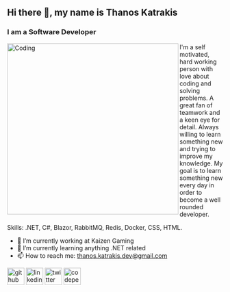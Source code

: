 ## Hi there 👋, my name is Thanos Katrakis
### I am a Software Developer

<img align="left" alt="Coding" width="400" src="https://camo.githubusercontent.com/c1dcb74cc1c1835b1d716f5051499a2814c683c806b15f04b0eba492863703e9/68747470733a2f2f63646e2e6472696262626c652e636f6d2f75736572732f3733303730332f73637265656e73686f74732f363538313234332f6176656e746f2e676966">   

I'm a self motivated, hard working person with love about coding and solving problems. A great fan of teamwork and a keen eye for detail. Always willing to learn something new and trying to improve my knowledge. My goal is to learn something new every day in order to become a well rounded developer.

Skills: .NET, C#, Blazor, RabbitMQ, Redis, Docker, CSS, HTML.

- 🔭 I’m currently working at Kaizen Gaming 
- 🌱 I’m currently learning anything .NET related 
- 📫 How to reach me: thanos.katrakis.dev@gmail.com 


[<img src='https://cdn.jsdelivr.net/npm/simple-icons@3.0.1/icons/github.svg' alt='github' height='40'>](https://github.com/ThanosKatrakis)  [<img src='https://cdn.jsdelivr.net/npm/simple-icons@3.0.1/icons/linkedin.svg' alt='linkedin' height='40'>](https://www.linkedin.com/in/thanoskatrakis/)  [<img src='https://cdn.jsdelivr.net/npm/simple-icons@3.0.1/icons/twitter.svg' alt='twitter' height='40'>](https://twitter.com/thanoskatrakis)  [<img src='https://cdn.jsdelivr.net/npm/simple-icons@3.0.1/icons/codepen.svg' alt='codepen' height='40'>](https://codepen.io/thanoskatrakis)  

